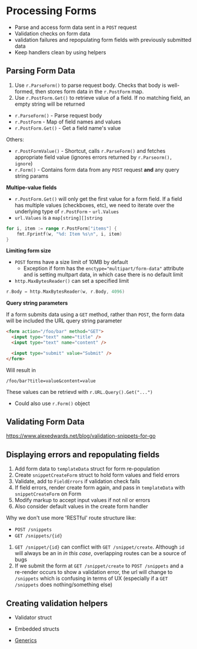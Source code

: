 # Processing Forms

- Parse and access form data sent in a `POST` request
- Validation checks on form data
- validation failures and repopulating form fields with previously submitted data
- Keep handlers clean by using helpers

## Parsing Form Data

1. Use `r.ParseForm()` to parse request body. Checks that body is well-formed, then stores form data in the `r.PostForm` map.
2. Use `r.PostForm.Get()` to retrieve value of a field. If no matching field, an empty string will be returned

- `r.ParseForm()` - Parse request body
- `r.PostForm` - Map of field names and values
- `r.PostForm.Get()` - Get a field name's value

Others:

- `r.PostFormValue()` - Shortcut, calls `r.ParseForm()` and fetches appropriate field value (ignores errors returned by `r.Parseorm(), ignore`)
- `r.Form()` - Contains form data from any `POST` request **and** any query string params

**Multipe-value fields**

- `r.PostForm.Get()` will only get the first value for a form field. If a field has multiple values (checkboxes, etc), we need to iterate over the underlying type of `r.PostForm` - `url.Values`
- `url.Values` is a `map[string][]string`

```go
for i, item := range r.PostForm["items"] {
    fmt.Fprintf(w, "%d: Item %s\n", i, item)
}
```

**Limiting form size**

- `POST` forms have a size limit of 10MB by default
  - Exception if form has the `enctype="multipart/form-data"` attribute and is setting multpart data, in which case there is no default limit
- `http.MaxBytesReader()` can set a specified limit

```go
r.Body = http.MaxBytesReader(w, r.Body, 4096)
```

**Query string parameters**

If a form submits data using a `GET` method, rather than `POST`, the form data will be included the URL query string parameter

```html
<form action="/foo/bar" method="GET">
  <input type="text" name="title" />
  <input type="text" name="content" />

  <input type="submit" value="Submit" />
</form>
```

Will result in

```
/foo/bar?title=value&content=value
```

These values can be retrievd with `r.URL.Query().Get("...")`

- Could also use `r.Form()` object

## Validating Form Data

https://www.alexedwards.net/blog/validation-snippets-for-go

## Displaying errors and repopulating fields

1. Add form data to `templateData` struct for form re-population
2. Create `snippetCreateForm` struct to hold form values and field errors
3. Validate, add to `FieldErrors` if validation check fails
4. If field errors, render create form again, and pass in `templateData` with `snippetCreateForm` on Form
5. Modify markup to accept input values if not nil or errors
6. Also consider default values in the create form handler

Why we don't use more 'RESTful' route structure like:

- `POST /snippets`
- `GET /snippets/{id}`

1. `GET /snippet/{id}` can conflict with `GET /snippet/create`. Although `id` will always be an in _in this case_, overlapping routes can be a source of bugs
2. If we submit the form at `GET /snippet/create` to `POST /snippets` and a re-render occurs to show a validation error, the url will change to `/snippets` which is confusing in terms of UX (especially if a `GET /snippets` does nothing/something else)

## Creating validation helpers

- Validator struct
- Embedded structs

- [Generics](https://go.dev/doc/tutorial/generics)
